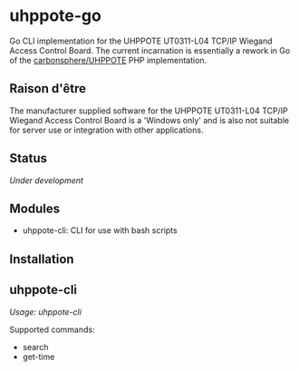 # uhppote-go

Go CLI implementation for the UHPPOTE UT0311-L04 TCP/IP Wiegand Access Control Board. The current incarnation is essentially a rework in Go of the [carbonsphere/UHPPOTE](https://github.com/carbonsphere/UHPPOTE) PHP implementation.

## Raison d'être

The manufacturer supplied software for the UHPPOTE UT0311-L04 TCP/IP Wiegand Access Control Board is a 'Windows only' and is also not suitable for server use or integration with other applications.

## Status

*Under development*

## Modules

- uhppote-cli: CLI for use with bash scripts

## Installation

## uhppote-cli

*Usage: uhppote-cli <command> <command options>*

Supported commands:
- search
- get-time <serial number>





